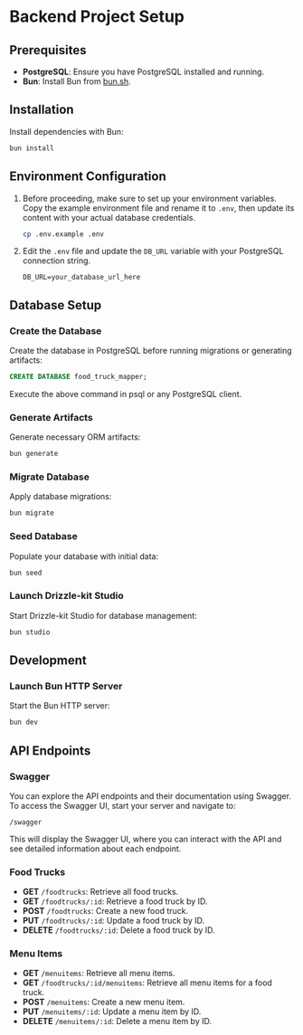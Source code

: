 # Backend Project Setup

## Prerequisites

- **PostgreSQL**: Ensure you have PostgreSQL installed and running.
- **Bun**: Install Bun from [bun.sh](https://bun.sh/).

## Installation

Install dependencies with Bun:

```bash
bun install
```

## Environment Configuration

1. Before proceeding, make sure to set up your environment variables. Copy the example environment file and rename it to `.env`, then update its content with your actual database credentials.

   ```bash
   cp .env.example .env
   ```

2. Edit the `.env` file and update the `DB_URL` variable with your PostgreSQL connection string.

   ```env
   DB_URL=your_database_url_here
   ```

## Database Setup

### Create the Database

Create the database in PostgreSQL before running migrations or generating artifacts:

```sql
CREATE DATABASE food_truck_mapper;
```

Execute the above command in psql or any PostgreSQL client.

### Generate Artifacts

Generate necessary ORM artifacts:

```bash
bun generate
```

### Migrate Database

Apply database migrations:

```bash
bun migrate
```

### Seed Database

Populate your database with initial data:

```bash
bun seed
```

### Launch Drizzle-kit Studio

Start Drizzle-kit Studio for database management:

```bash
bun studio
```

## Development

### Launch Bun HTTP Server

Start the Bun HTTP server:

```bash
bun dev
```

## API Endpoints

### Swagger

You can explore the API endpoints and their documentation using Swagger. To access the Swagger UI, start your server and navigate to:

```plaintext
/swagger
```

This will display the Swagger UI, where you can interact with the API and see detailed information about each endpoint.

### Food Trucks

- **GET** `/foodtrucks`: Retrieve all food trucks.
- **GET** `/foodtrucks/:id`: Retrieve a food truck by ID.
- **POST** `/foodtrucks`: Create a new food truck.
- **PUT** `/foodtrucks/:id`: Update a food truck by ID.
- **DELETE** `/foodtrucks/:id`: Delete a food truck by ID.

### Menu Items

- **GET** `/menuitems`: Retrieve all menu items.
- **GET** `/foodtrucks/:id/menuitems`: Retrieve all menu items for a food truck.
- **POST** `/menuitems`: Create a new menu item.
- **PUT** `/menuitems/:id`: Update a menu item by ID.
- **DELETE** `/menuitems/:id`: Delete a menu item by ID.
